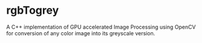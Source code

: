 # rgbTogrey
A C++ implementation of GPU accelerated Image Processing using OpenCV for conversion of any color image into its greyscale version.
